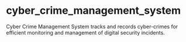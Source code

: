 # cyber_crime_management_system
Cyber Crime Management System tracks and records cyber-crimes for efficient monitoring and management of digital security incidents.
